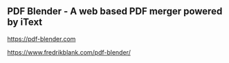 PDF Blender - A web based PDF merger powered by iText
-----------------------------------------------------
https://pdf-blender.com

https://www.fredrikblank.com/pdf-blender/